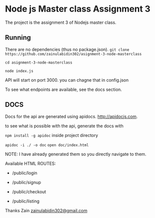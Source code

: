 # Node js Master class Assignment 3
The project is the assignment 3 of Nodejs master class.

## Running
There are no dependencies (thus no package.json).
`git clone https://github.com/zainulabidin302/asignment-3-node-masterclass`

`cd asignment-3-node-masterclass`

`node index.js`

API will start on port 3000.
you can chagne that in config.json

To see what endpoints are available, see the docs section.

## DOCS
Docs for the api are generated using apidocs. http://apidocjs.com.

to see what is possible with the api, generate the docs with

`npm install -g apidoc`
inside project directory 

`apidoc -i ./ -o doc`
`open doc/index.html`

NOTE: I have already generated them so you directly navigate to them.

Available HTML ROUTES:

* /public/login

* /public/signup

* /public/checkout

* /public/listing





Thanks Zain <zainulabidin302@gmail.com>
